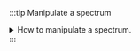 
:::tip Manipulate a spectrum
<details>
    <summary>
    How to manipulate a spectrum.
    </summary>
    <div>


## Manipulating the spectrum

Once uploaded, you can select the spectrum on the right in the List of files tab. Once selected the spectrum will appear in the Analyse spectrum tab.

You can manipulate the graph in the following ways:
- SHIFT + drag on the graph to translate it
- Click + drag to zoom in on the selected window 
- Double click to return to default view
- Scroll the mouse wheel to rescale the y-axis of the spectrum
- SHIFT + double click to zoom out progressively

![add manipulate](manipulate.gif)

</div>

</details>
:::
